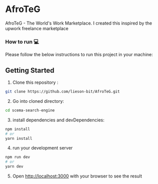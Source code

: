 # AfroTeG 
AfroTeG - The World's Work Marketplace. I created this inspired by the upwork freelance marketplace

### How to run 💻
Please follow the below instructions to run this project in your machine:

## Getting Started

1. Clone this repository :
  ```bash
  git clone https://github.com/lieson-bit/AfroTeG.git
  ```
2. Go into cloned directory:
```bash
cd scema-search-engine
```
3. install dependencies and devDependencies:
```bash
npm install
# or
yarn install
```

4. run your development server
```bash
npm run dev
# or
yarn dev
```
5. Open [http://localhost:3000](http://localhost:3000) with your browser to see the result
